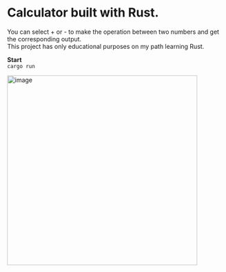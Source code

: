 # Calculator built with Rust.
You can select + or - to make the operation between two numbers and get the corresponding output.<br />
This project has only educational purposes on my path learning Rust.<br />

<b>Start</b><br />
``cargo run``

<img width="441" alt="image" src="https://user-images.githubusercontent.com/27747658/213845275-37eac24c-4c25-4b07-8782-61118f5cfe89.png">
